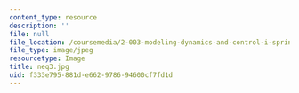 ```yaml
---
content_type: resource
description: ''
file: null
file_location: /coursemedia/2-003-modeling-dynamics-and-control-i-spring-2005/f333e795881de662978694600cf7fd1d_neq3.jpg
file_type: image/jpeg
resourcetype: Image
title: neq3.jpg
uid: f333e795-881d-e662-9786-94600cf7fd1d
---
```

